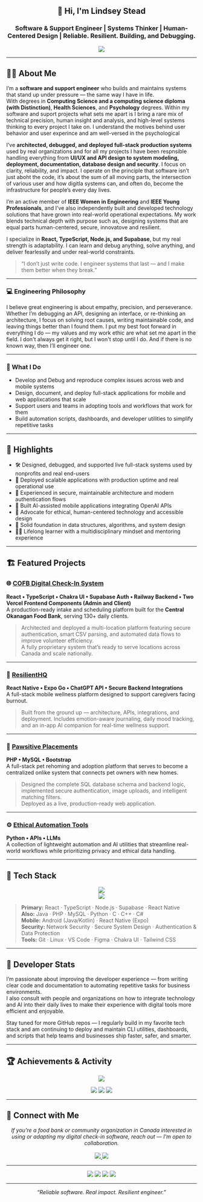 <h2 align="center">👋 Hi, I'm Lindsey Stead</h2>
<h3 align="center">Software & Support Engineer | Systems Thinker | Human-Centered Design | Reliable. Resilient. Building, and Debugging.</h3>

<p align="center">
  <img src="https://readme-typing-svg.herokuapp.com?font=Fira+Code&size=18&pause=1000&center=true&width=600&lines=Building+reliable+software+with+heart.;Engineering+systems+that+stand+up+under+pressure.;Turning+real-world+challenges+into+scalable+solutions." />
</p>

---

## 👩‍💻 About Me

I’m a **software and support engineer** who builds and maintains systems that stand up under pressure — the same way I have in life.  
With degrees in **Computing Science and a computing science diploma  (with Distinction)**, **Health Sciences**, and **Psychology** degrees. Within my software and suport projects what sets me apart is I bring a rare mix of technical precision, human insight and analysis, and high-level systems thinking to every project I take on. I understand the motives behind user behavior and user experince and am well-versed in the psychological 

I’ve **architected, debugged, and deployed full-stack production systems** used by real organizations and for all my projects I have been respnsible handling everything from **UI/UX and API design to system modeling, deployment, documentation, database design and security**. I focus on clarity, reliability, and impact. I operate on the principle that software isn’t just aboht the code, it’s about the sum of all moving parts, the intersection of various user and how digitla systems can, and often do, become the infrastructure for people’s every day lives.

I’m an active member of **IEEE Women in Engineering** and **IEEE Young Professionals**, and I’ve also independently built and developed technology solutions that have grown into real-world operational expectations. My work blends technical depth with purpose such as, designing systems that are equal parts human-centered, secure, innovatove and resilient.

I specialize in **React, TypeScript, Node.js, and Supabase**, but my real strength is adaptability. I can learn and debug anything, solve anything, and deliver fearlesslly and under real-world constraints.

> “I don’t just write code. I engineer systems that last — and I make them better when they break.”

---

### 💻 Engineering Philosophy
I believe great engineering is about empathy, precision, and perseverance.  
Whether I’m debugging an API, designing an interface, or re-thinking an architecture, I focus on solving root causes, writing maintainable code, and leaving things better than I found them. I put my best foot forward in everything I do — my values and my work ethic are what set me apart in the field. I don't always get it right, but I won't stop until I do. And if there is no known way, then I’ll engineer one.

---

### 🧩 What I Do
- Develop and Debug and reproduce complex issues across web and mobile systems  
- Design, document, and deploy full-stack applications for mobile and web applixcations that scale  
- Support users and teams in adopting tools and workflows that work for them  
- Build automation scripts, dashboards, and developer utilities to simplify repetitive tasks  

---

## 🌟 Highlights
- 🛠️ Designed, debugged, and supported live full-stack systems used by nonprofits and real end-users  
- 🚀 Deployed scalable applications with production uptime and real operational use  
- 🔐 Experienced in secure, maintainable architecture and modern authentication flows  
- 🤖 Built AI-assisted mobile applications integrating OpenAI APIs  
- 💬 Advocate for ethical, human-centered technology and accessible design  
- 🧱 Solid foundation in data structures, algorithms, and system design  
- 👩‍🏫 Lifelong learner with a multidisciplinary mindset and mentoring experience  

---

## 🏗️ Featured Projects

### 🌐 [COFB Digital Check-In System](https://cofb-checkin.ca)
**React • TypeScript • Chakra UI • Supabase Auth • Railway Backend • Two Vercel Frontend Components (Admin and Client)**  
A production-ready intake and scheduling platform built for the **Central Okanagan Food Bank**, serving 130+ daily clients.  
> Architected and deployed a multi-location platform featuring secure authentication, smart CSV parsing, and automated data flows to improve volunteer efficiency.  
> A fully proprietary system that’s ready to serve locations across Canada and scale nationally.

---

### 📱 [ResilientHQ](https://github.com/lindseystead/resilienthq)
**React Native • Expo Go • ChatGPT API • Secure Backend Integrations**  
A full-stack mobile wellness platform designed to support caregivers facing burnout.  
> Built from the ground up — architecture, APIs, integrations, and deployment. Includes emotion-aware journaling, daily mood tracking, and an in-app AI companion for real-time wellness support.

---

### 🐾 [Pawsitive Placements](https://github.com/lindseystead/pawsitive-placements)
**PHP • MySQL • Bootstrap**  
A full-stack pet rehoming and adoption platform that serves to become a centralized onlike system that connects pet owners with new homes.  
> Designed the complete SQL database schema and backend logic, implemented secure authentication, image uploads, and intelligent matching filters.  
Deployed as a live, production-ready web application.

---

### ⚙️ [Ethical Automation Tools](https://github.com/lindseystead/ethical-automation-tools)
**Python • APIs • LLMs**  
A collection of lightweight automation and AI utilities that streamline real-world workflows while prioritizing privacy and ethical data handling.

---

## 🧰 Tech Stack

<p align="center">
  <img src="https://skillicons.dev/icons?i=react,typescript,nodejs,express,python,php,mysql,java,html,css,tailwind,chakra" /><br/>
  <img src="https://skillicons.dev/icons?i=c,cpp,cs,git,github,linux,vscode,figma" />
</p>

> **Primary:** React · TypeScript · Node.js · Supabase · React Native  
> **Also:** Java · PHP · MySQL · Python · C · C++ · C#  
> **Mobile:** Android (Java/Kotlin) · React Native (Expo)  
> **Security:** Network Security · Secure System Design · Authentication & Data Protection  
> **Tools:** Git · Linux · VS Code · Figma · Chakra UI · Tailwind CSS  

---

## 🧠 Developer Stats
I’m passionate about improving the developer experience — from writing clear code and documentation to automating repetitive tasks for business environments.  
I also consult with people and organizations on how to integrate technology and AI into their daily lives to make their experience with digital tools more efficient and enjoyable.  

Stay tuned for more GitHub repos — I regularly build in my favorite tech stack and am continuing to deploy and maintain CLI utilities, dashboards, and scripts that help teams and businesses ship faster, safer, and smarter.

---

## 🏆 Achievements & Activity

<p align="center">
  <img src="https://github-profile-trophy.vercel.app/?username=lindseystead&theme=onestar&margin-w=10&row=1" />
</p>

<p align="center">
  <img src="https://github-readme-streak-stats.herokuapp.com/?user=lindseystead&theme=radical&hide_border=true" />
  <img src="https://github-readme-stats.vercel.app/api?username=lindseystead&show_icons=true&theme=radical&hide_border=true&count_private=true" />
  <img src="https://github-readme-stats.vercel.app/api/top-langs/?username=lindseystead&layout=compact&theme=radical&hide_border=true" />
</p>

---

## 🤝 Connect with Me

<p align="center">
  <i>If you're a food bank or community organization in Canada interested in using or adapting my digital check-in software, reach out — I'm open to collaboration.</i><br/><br/>
  <a href="https://www.linkedin.com/in/lindseystead" target="_blank">
    <img src="https://img.shields.io/badge/LinkedIn-0A66C2?style=for-the-badge&logo=linkedin&logoColor=white" />
  </a>
  <a href="mailto:lindsey@lifesavertech.ca" target="_blank">
    <img src="https://img.shields.io/badge/Email-lindsey@lifesavertech.ca-blue?style=for-the-badge&logo=gmail&logoColor=white" />
  </a>
</p>

---

<p align="center">
  <img src="https://img.shields.io/badge/Women%20In%20Tech-%23FF69B4?style=for-the-badge" />
  <img src="https://img.shields.io/badge/IEEE%20Member-%23007ACC?style=for-the-badge" />
  <img src="https://img.shields.io/badge/First%20Gen%20Graduate-%2300C49A?style=for-the-badge" />
  <img src="https://img.shields.io/badge/Mom%20in%20Tech-%23FFD700?style=for-the-badge" />
</p>

---

<p align="center"><i>“Reliable software. Real impact. Resilient engineer.”</i></p>
